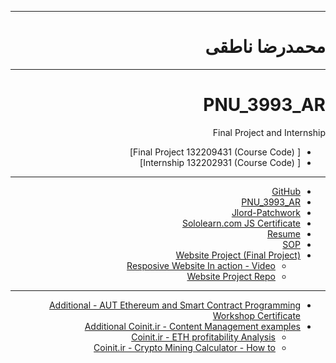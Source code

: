 

<div dir="rtl">

---------

# محمدرضا ناطقی
---------
  
# PNU_3993_AR
Final Project and Internship

- [ Final Project   132209431 (Course Code)]
- [ Internship      132202931 (Course Code)]
  
---------
- [GitHub](https://github.com/Nateghi7)
- [PNU_3993_AR](https://github.com/Nateghi7/PNU_3993_AR)
- [Jlord-Patchwork](https://github.com/Nateghi7/Jlord-Patchwork/blob/main/Github-Jlord.jpg)
- [Sololearn.com JS Certificate](https://github.com/Nateghi7/JavaScript-Certification/blob/main/Cert-SoloLearn-JS.png)
- [Resume](https://nateghi7.github.io/ResponsiveResumeWebsite/) 
- [SOP](https://forughiamir.github.io/SOP/)
- [Website Project (Final Project)](https://nateghi7.github.io/ResponsiveResumeWebsite/)
  - [Resposive Website In action - Video](https://github.com/Nateghi7/WebResumeSampleMovie/blob/main/README.md)
  - [Website Project Repo](https://github.com/Nateghi7/ResponsiveResumeWebsite)
---------
- [Additional - AUT Ethereum and Smart Contract Programming Workshop Certificate](https://github.com/Nateghi7/AUTsolidityCert/blob/main/AUTsolidityCert.jpg)
- [Additional Coinit.ir - Content Management examples](https://web.archive.org/web/20201202152336/https://www.coinit.ir/author/nateghi7/)
  - [Coinit.ir - ETH profitability Analysis](https://web.archive.org/web/20201124125429/https://www.coinit.ir/1396/11/eth_profit_analysis/)
  - [Coinit.ir - Crypto Mining Calculator - How to](https://web.archive.org/web/20201126144054/https://www.coinit.ir/1396/10/mining_calculator_howto/)


